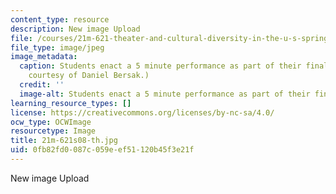 ```yaml
---
content_type: resource
description: New image Upload
file: /courses/21m-621-theater-and-cultural-diversity-in-the-u-s-spring-2008/0fb82fd0087c059eef51120b45f3e21f_21m-621s08-th.jpg
file_type: image/jpeg
image_metadata:
  caption: Students enact a 5 minute performance as part of their final project. (Image
    courtesy of Daniel Bersak.)
  credit: ''
  image-alt: Students enact a 5 minute performance as part of their final project.
learning_resource_types: []
license: https://creativecommons.org/licenses/by-nc-sa/4.0/
ocw_type: OCWImage
resourcetype: Image
title: 21m-621s08-th.jpg
uid: 0fb82fd0-087c-059e-ef51-120b45f3e21f
---
```

New image Upload